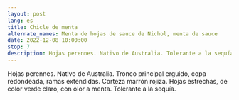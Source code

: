 ```yaml
---
layout: post
lang: es
title: Chicle de menta
alternate_names: Menta de hojas de sauce de Nichol, menta de sauce
date: 2022-12-08 10:00:00
stop: 7
description: Hojas perennes. Nativo de Australia. Tolerante a la sequía.
---
```

Hojas perennes. Nativo de Australia. Tronco principal erguido, copa redondeada, ramas extendidas. Corteza marrón rojiza. Hojas estrechas, de color verde claro, con olor a menta. Tolerante a la sequía.
